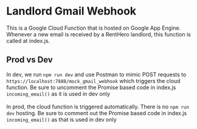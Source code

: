 
# Landlord Gmail Webhook
This is a Google Cloud Function that is hosted on Google App Engine. Whenever a new email is received by a RentHero landlord, this function is called at index.js.

## Prod vs Dev
In dev, we run `npm run dev` and use Postman to mimic POST requests to `https://localhost:7888/mock_gmail_webhook` which triggers the cloud function. Be sure to uncomment the Promise based code in index.js `incoming_email()` as it is used in dev only<br/>
<br/>
In prod, the cloud function is triggered automatically. There is no `npm run dev` hosting. Be sure to comment out the Promise based code in index.js `incoming_email()` as that is used in dev only
